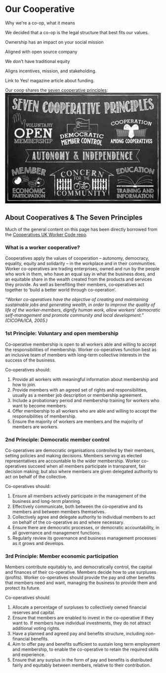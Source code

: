 # Our Cooperative


Why we're a co-op, what it means

We decided that a co-op is the legal structure that best fits our values.

Ownership has an impact on your social mission

Aligned with open source company

We don't have traditional equity

Aligns incentives, mission, and stakeholding.

Link to Yes! magazine article about funding.

Our coop shares the [seven cooperative principles](http://faresharecoop.org/why-be-a-co-op.html):
<img src='co-op-principles.png' class='img-50pc'>

## About Cooperatives & The Seven Principles
Much of the general content on this page has been directly borrowed from the [Cooperatives UK Worker Code repo](https://github.com/cooperativesuk/workercode/blob/master/SUMMARY.md#summary). 

### What is a worker cooperative?

Cooperatives apply the values of cooperation – autonomy, democracy, equality, equity and solidarity – in the workplace and in their communities. Worker co-operatives are trading enterprises, owned and run by the people who work in them, who have an equal say in what the business does, and an equitable share in the wealth created from the products and services they provide. As well as benefiting their members, co‑operatives act together to ‘build a better world through co-operation’.

*“Worker co-operatives have the objective of creating and maintaining sustainable jobs and generating wealth, in order to improve the quality of life of the worker-members, dignify human work, allow workers’ democratic self-management and promote community and local development.” (CICOPA/ICA, 2005.)*

### 1st Principle: Voluntary and open membership

Co‑operative membership is open to all workers able and willing to accept the responsibilities of membership. Worker co-operatives function best as an inclusive team of members with long-term collective interests in the success of the business.

Co-operatives should: 
1. Provide all workers with meaningful information about membership and how to join. 
2. Provide members with an agreed set of rights and responsibilities, usually as a member job description or membership agreement. 
3. Include a probationary period and membership training for workers who want to become members.
4. Offer membership to all workers who are able and willing to accept the responsibilities of membership. 
5. Ensure the majority of workers are members and the majority of members are workers.

### 2nd Principle: Democratic member control

Co-operatives are democratic organisations controlled by their members, setting policies and making decisions. Members serving as elected representatives are accountable to the wider membership. Worker co-operatives succeed when all members participate in transparent, fair decision making; but also where members are given delegated authority to act on behalf of the collective.

Co-operatives should: 
1. Ensure all members actively participate in the management of the business and long-term planning.
2. Effectively communicate, both between the co‑operative and its members and between members themselves.
3. Collectively agree and delegate authority to individual members to act on behalf of the co-operative as and where necessary.
4. Ensure there are democratic processes, or democratic accountability, in all governance and management functions. 
5. Regularly review its governance and business management processes as it grows and develops.

### 3rd Principle: Member economic participation

Members contribute equitably to, and democratically control, the capital and finances of their co-operative. Members decide how to use surpluses (profits). Worker co-operatives should provide the pay and other benefits that members need and want, managing the business to provide them and protect its future.

Co-operatives should: 
1. Allocate a percentage of surpluses to collectively owned financial reserves and capital.
2. Ensure that members are enabled to invest in the co-operative if they want to. If members have individual investments, they do not attract additional voting rights.
3. Have a planned and agreed pay and benefits structure, including non-financial benefits. 
4. Aim to offer pay and benefits sufficient to sustain long term employment and membership, to enable the co-operative to retain the required skills and experience. 
5. Ensure that any surplus in the form of pay and benefits is distributed fairly and equitably between members, relative to their contribution.
